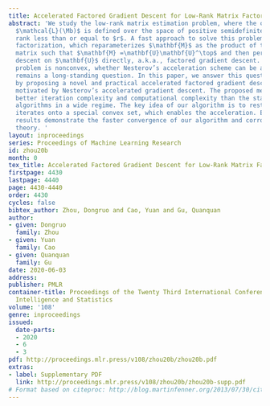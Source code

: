 ```yaml
---
title: Accelerated Factored Gradient Descent for Low-Rank Matrix Factorization
abstract: 'We study the low-rank matrix estimation problem, where the objective function
  $\mathcal{L}(\Mb)$ is defined over the space of positive semidefinite matrices with
  rank less than or equal to $r$. A fast approach to solve this problem is matrix
  factorization, which reparameterizes $\mathbf{M}$ as the product of two smaller
  matrix such that $\mathbf{M} =\mathbf{U}\mathbf{U}^\top$ and then performs gradient
  descent on $\mathbf{U}$ directly, a.k.a., factored gradient descent. Since the resulting
  problem is nonconvex, whether Nesterov’s acceleration scheme can be adapted to it
  remains a long-standing question. In this paper, we answer this question affirmatively
  by proposing a novel and practical accelerated factored gradient descent method
  motivated by Nesterov’s accelerated gradient descent. The proposed method enjoys
  better iteration complexity and computational complexity than the state-of-the-art
  algorithms in a wide regime. The key idea of our algorithm is to restrict all its
  iterates onto a special convex set, which enables the acceleration. Experimental
  results demonstrate the faster convergence of our algorithm and corroborate our
  theory. '
layout: inproceedings
series: Proceedings of Machine Learning Research
id: zhou20b
month: 0
tex_title: Accelerated Factored Gradient Descent for Low-Rank Matrix Factorization
firstpage: 4430
lastpage: 4440
page: 4430-4440
order: 4430
cycles: false
bibtex_author: Zhou, Dongruo and Cao, Yuan and Gu, Quanquan
author:
- given: Dongruo
  family: Zhou
- given: Yuan
  family: Cao
- given: Quanquan
  family: Gu
date: 2020-06-03
address: 
publisher: PMLR
container-title: Proceedings of the Twenty Third International Conference on Artificial
  Intelligence and Statistics
volume: '108'
genre: inproceedings
issued:
  date-parts:
  - 2020
  - 6
  - 3
pdf: http://proceedings.mlr.press/v108/zhou20b/zhou20b.pdf
extras:
- label: Supplementary PDF
  link: http://proceedings.mlr.press/v108/zhou20b/zhou20b-supp.pdf
# Format based on citeproc: http://blog.martinfenner.org/2013/07/30/citeproc-yaml-for-bibliographies/
---
```

